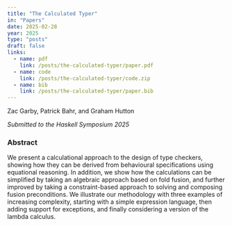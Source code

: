 ```yaml
---
title: "The Calculated Typer"
in: "Papers"
date: 2025-02-28
year: 2025
type: "posts"
draft: false
links:
  - name: pdf
    link: /posts/the-calculated-typer/paper.pdf
  - name: code
    link: /posts/the-calculated-typer/code.zip
  - name: bib
    link: /posts/the-calculated-typer/paper.bib
---
```


Zac Garby, Patrick Bahr, and Graham Hutton

*Submitted to the Haskell Symposium 2025*

### Abstract

We present a calculational approach to the design of type checkers,
showing how they can be derived from behavioural specifications using equational
reasoning.  In addition, we show how the calculations can be simplified by
taking an algebraic approach based on fold fusion, and further improved by
taking a constraint-based approach to solving and composing fusion
preconditions.  We illustrate our methodology with three examples of increasing
complexity, starting with a simple expression language, then adding support for
exceptions, and finally considering a version of the lambda calculus.
